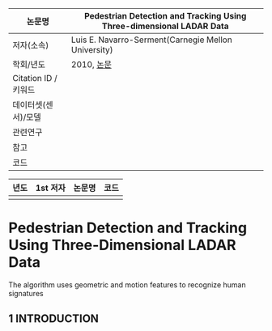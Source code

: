 |논문명 |Pedestrian Detection and Tracking Using Three-dimensional LADAR Data |
| --- | --- |
| 저자\(소속\) | Luis E. Navarro-Serment\(Carnegie Mellon University\) |
| 학회/년도 | 2010, [논문](https://www.ri.cmu.edu/pub_files/2009/7/navarro_et_al_fsr_09.pdf) |
| Citation ID / 키워드 | |
| 데이터셋(센서)/모델 | |
| 관련연구||
| 참고 | |
| 코드 |  |



|년도|1st 저자|논문명|코드|
|-|-|-|-|
|||||




# Pedestrian Detection and Tracking Using Three-Dimensional LADAR Data

The algorithm uses geometric and motion features to recognize human signatures

## 1 INTRODUCTION

